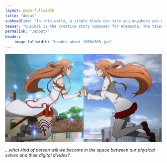 ```yaml
---
layout: page-fullwidth
title: "About"
subheadline: "In this world, a single blade can take you anywhere you want to go"
teaser: "Ousikai is the creative story composer for Atemosta. The tales written here all share one theme..."
permalink: "/about/"
header:
    image_fullwidth: "header_about_1600x300.jpg"
---
```

<img src="/images/blog/perfecting-your-protagonist/asuna-mirror-raw.jpg">


*...what kind of person will we become in the space between our physical selves and their digital divides?.*
